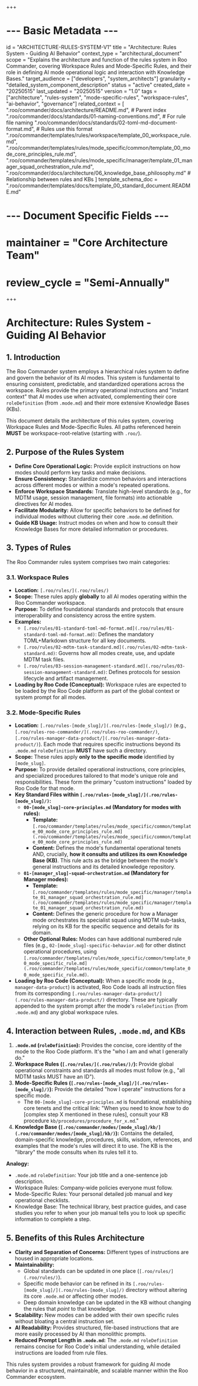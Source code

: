 +++
# --- Basic Metadata ---
id = "ARCHITECTURE-RULES-SYSTEM-V1"
title = "Architecture: Rules System - Guiding AI Behavior"
context_type = "architectural_document"
scope = "Explains the architecture and function of the rules system in Roo Commander, covering Workspace Rules and Mode-Specific Rules, and their role in defining AI mode operational logic and interaction with Knowledge Bases."
target_audience = ["developers", "system_architects"]
granularity = "detailed_system_component_description"
status = "active"
created_date = "20250515"
last_updated = "20250515"
version = "1.0"
tags = ["architecture", "rules-system", "mode-specific-rules", "workspace-rules", "ai-behavior", "governance"]
related_context = [
    ".roo/commander/docs/architecture/README.md", # Parent index
    ".roo/commander/docs/standards/01-naming-conventions.md", # For rule file naming
    ".roo/commander/docs/standards/02-toml-md-document-format.md", # Rules use this format
    ".roo/commander/templates/rules/workspace/template_00_workspace_rule.md",
    ".roo/commander/templates/rules/mode_specific/common/template_00_mode_core_principles_rule.md",
    ".roo/commander/templates/rules/mode_specific/manager/template_01_manager_squad_orchestration_rule.md",
    ".roo/commander/docs/architecture/06_knowledge_base_philosophy.md" # Relationship between rules and KBs
]
template_schema_doc = ".roo/commander/templates/docs/template_00_standard_document.README.md"
# --- Document Specific Fields ---
# maintainer = "Core Architecture Team"
# review_cycle = "Semi-Annually"
+++

# Architecture: Rules System - Guiding AI Behavior

## 1. Introduction

The Roo Commander system employs a hierarchical rules system to define and govern the behavior of its AI modes. This system is fundamental to ensuring consistent, predictable, and standardized operations across the workspace. Rules provide the primary operational instructions and "instant context" that AI modes use when activated, complementing their core `roleDefinition` (from `.mode.md`) and their more extensive Knowledge Bases (KBs).

This document details the architecture of this rules system, covering Workspace Rules and Mode-Specific Rules. All paths referenced herein **MUST** be workspace-root-relative (starting with `.roo/`).

## 2. Purpose of the Rules System

*   **Define Core Operational Logic:** Provide explicit instructions on how modes should perform key tasks and make decisions.
*   **Ensure Consistency:** Standardize common behaviors and interactions across different modes or within a mode's repeated operations.
*   **Enforce Workspace Standards:** Translate high-level standards (e.g., for MDTM usage, session management, file formats) into actionable directives for AI modes.
*   **Facilitate Modularity:** Allow for specific behaviors to be defined for individual modes without cluttering their core `.mode.md` definition.
*   **Guide KB Usage:** Instruct modes on when and how to consult their Knowledge Bases for more detailed information or procedures.

## 3. Types of Rules

The Roo Commander rules system comprises two main categories:

### 3.1. Workspace Rules
*   **Location:** `[.roo/rules/](.roo/rules/)`
*   **Scope:** These rules apply **globally** to all AI modes operating within the Roo Commander workspace.
*   **Purpose:** To define foundational standards and protocols that ensure interoperability and consistency across the entire system.
*   **Examples:**
    *   `[.roo/rules/01-standard-toml-md-format.md](.roo/rules/01-standard-toml-md-format.md)`: Defines the mandatory TOML+Markdown structure for all key documents.
    *   `[.roo/rules/02-mdtm-task-standard.md](.roo/rules/02-mdtm-task-standard.md)`: Governs how all modes create, use, and update MDTM task files.
    *   `[.roo/rules/03-session-management-standard.md](.roo/rules/03-session-management-standard.md)`: Defines protocols for session lifecycle and artifact management.
*   **Loading by Roo Code (Conceptual):** Workspace rules are expected to be loaded by the Roo Code platform as part of the global context or system prompt for all modes.

### 3.2. Mode-Specific Rules
*   **Location:** `[.roo/rules-[mode_slug]/](.roo/rules-[mode_slug]/)` (e.g., `[.roo/rules-roo-commander/](.roo/rules-roo-commander/)`, `[.roo/rules-manager-data-product/](.roo/rules-manager-data-product/)`). Each mode that requires specific instructions beyond its `.mode.md` `roleDefinition` **MUST** have such a directory.
*   **Scope:** These rules apply **only to the specific mode** identified by `[mode_slug]`.
*   **Purpose:** To provide detailed operational instructions, core principles, and specialized procedures tailored to that mode's unique role and responsibilities. These form the primary "custom instructions" loaded by Roo Code for that mode.
*   **Key Standard Files within `[.roo/rules-[mode_slug]/](.roo/rules-[mode_slug]/)`:**
    *   **`00-[mode_slug]-core-principles.md` (Mandatory for modes with rules):**
        *   **Template:** `[.roo/commander/templates/rules/mode_specific/common/template_00_mode_core_principles_rule.md](.roo/commander/templates/rules/mode_specific/common/template_00_mode_core_principles_rule.md)`
        *   **Content:** Defines the mode's fundamental operational tenets AND, crucially, **how it consults and utilizes its own Knowledge Base (KB)**. This rule acts as the bridge between the mode's general instructions and its detailed knowledge repository.
    *   **`01-[manager_slug]-squad-orchestration.md` (Mandatory for Manager modes):**
        *   **Template:** `[.roo/commander/templates/rules/mode_specific/manager/template_01_manager_squad_orchestration_rule.md](.roo/commander/templates/rules/mode_specific/manager/template_01_manager_squad_orchestration_rule.md)`
        *   **Content:** Defines the generic procedure for how a Manager mode orchestrates its specialist squad using MDTM sub-tasks, relying on its KB for the specific sequence and details for its domain.
    *   **Other Optional Rules:** Modes can have additional numbered rule files (e.g., `02-[mode_slug]-specific-behavior.md`) for other distinct operational procedures, using `[.roo/commander/templates/rules/mode_specific/common/template_00_mode_specific_rule.md](.roo/commander/templates/rules/mode_specific/common/template_00_mode_specific_rule.md)`.
*   **Loading by Roo Code (Conceptual):** When a specific mode (e.g., `manager-data-product`) is activated, Roo Code loads all instruction files from its corresponding `[.roo/rules-manager-data-product/](.roo/rules-manager-data-product/)` directory. These are typically appended to the system prompt after the mode's `roleDefinition` (from `.mode.md`) and any global workspace rules.

## 4. Interaction between Rules, `.mode.md`, and KBs

1.  **`.mode.md` (`roleDefinition`):** Provides the concise, core identity of the mode to the Roo Code platform. It's the "who I am and what I generally do."
2.  **Workspace Rules (`[.roo/rules/](.roo/rules/)/`):** Provide global operational constraints and standards all modes must follow (e.g., "all MDTM tasks MUST have an ID").
3.  **Mode-Specific Rules (`[.roo/rules-[mode_slug]/](.roo/rules-[mode_slug]/)`):** Provide the detailed "how I operate" instructions for a specific mode.
    *   The `00-[mode_slug]-core-principles.md` is foundational, establishing core tenets and the critical link: "When you need to know *how* to do [complex step X mentioned in these rules], consult your KB procedure `kb/procedures/procedure_for_x.md`."
4.  **Knowledge Base (`[.roo/commander/modes/[mode_slug]/kb/](.roo/commander/modes/[mode_slug]/kb/)`):** Contains the detailed, domain-specific knowledge, procedures, skills, wisdom, references, and examples that the mode's rules will direct it to use. The KB is the "library" the mode consults when its rules tell it to.

**Analogy:**
*   `.mode.md` `roleDefinition`: Your job title and a one-sentence job description.
*   Workspace Rules: Company-wide policies everyone must follow.
*   Mode-Specific Rules: Your personal detailed job manual and key operational checklists.
*   Knowledge Base: The technical library, best practice guides, and case studies you refer to when your job manual tells you to look up specific information to complete a step.

## 5. Benefits of this Rules Architecture

*   **Clarity and Separation of Concerns:** Different types of instructions are housed in appropriate locations.
*   **Maintainability:**
    *   Global standards can be updated in one place (`[.roo/rules/](.roo/rules/)`).
    *   Specific mode behavior can be refined in its `[.roo/rules-[mode_slug]/](.roo/rules-[mode_slug]/)` directory without altering its core `.mode.md` or affecting other modes.
    *   Deep domain knowledge can be updated in the KB without changing the rules that *point* to that knowledge.
*   **Scalability:** New modes can be added with their own specific rules without bloating a central instruction set.
*   **AI Readability:** Provides structured, file-based instructions that are more easily processed by AI than monolithic prompts.
*   **Reduced Prompt Length in `.mode.md`:** The `.mode.md` `roleDefinition` remains concise for Roo Code's initial understanding, while detailed instructions are loaded from rule files.

This rules system provides a robust framework for guiding AI mode behavior in a structured, maintainable, and scalable manner within the Roo Commander ecosystem.